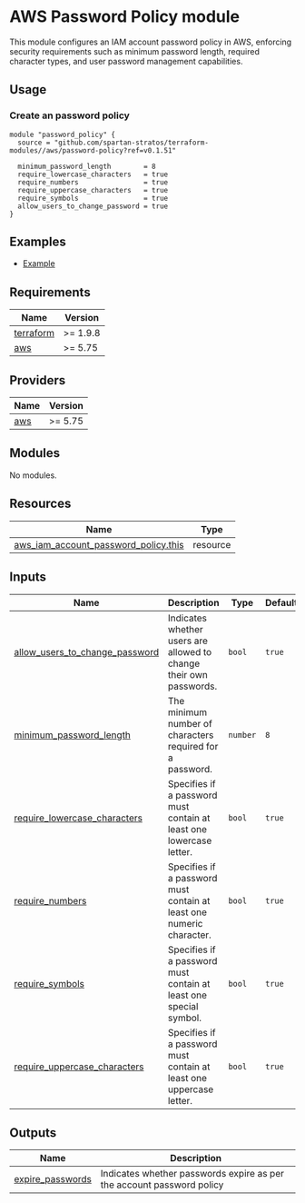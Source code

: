 # AWS Password Policy module

This module configures an IAM account password policy in AWS, enforcing security requirements such as minimum
password length, required character types, and user password management capabilities.

## Usage

### Create an password policy

```hcl
module "password_policy" {
  source = "github.com/spartan-stratos/terraform-modules//aws/password-policy?ref=v0.1.51"

  minimum_password_length        = 8
  require_lowercase_characters   = true
  require_numbers                = true
  require_uppercase_characters   = true
  require_symbols                = true
  allow_users_to_change_password = true
}

```

## Examples

- [Example](./examples/complete/)

<!-- BEGIN_TF_DOCS -->
## Requirements

| Name | Version |
|------|---------|
| <a name="requirement_terraform"></a> [terraform](#requirement\_terraform) | >= 1.9.8 |
| <a name="requirement_aws"></a> [aws](#requirement\_aws) | >= 5.75 |

## Providers

| Name | Version |
|------|---------|
| <a name="provider_aws"></a> [aws](#provider\_aws) | >= 5.75 |

## Modules

No modules.

## Resources

| Name | Type |
|------|------|
| [aws_iam_account_password_policy.this](https://registry.terraform.io/providers/hashicorp/aws/latest/docs/resources/iam_account_password_policy) | resource |

## Inputs

| Name | Description | Type | Default | Required |
|------|-------------|------|---------|:--------:|
| <a name="input_allow_users_to_change_password"></a> [allow\_users\_to\_change\_password](#input\_allow\_users\_to\_change\_password) | Indicates whether users are allowed to change their own passwords. | `bool` | `true` | no |
| <a name="input_minimum_password_length"></a> [minimum\_password\_length](#input\_minimum\_password\_length) | The minimum number of characters required for a password. | `number` | `8` | no |
| <a name="input_require_lowercase_characters"></a> [require\_lowercase\_characters](#input\_require\_lowercase\_characters) | Specifies if a password must contain at least one lowercase letter. | `bool` | `true` | no |
| <a name="input_require_numbers"></a> [require\_numbers](#input\_require\_numbers) | Specifies if a password must contain at least one numeric character. | `bool` | `true` | no |
| <a name="input_require_symbols"></a> [require\_symbols](#input\_require\_symbols) | Specifies if a password must contain at least one special symbol. | `bool` | `true` | no |
| <a name="input_require_uppercase_characters"></a> [require\_uppercase\_characters](#input\_require\_uppercase\_characters) | Specifies if a password must contain at least one uppercase letter. | `bool` | `true` | no |

## Outputs

| Name | Description |
|------|-------------|
| <a name="output_expire_passwords"></a> [expire\_passwords](#output\_expire\_passwords) | Indicates whether passwords expire as per the account password policy |
<!-- END_TF_DOCS -->